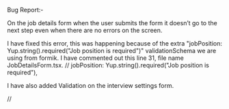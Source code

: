 Bug Report:-

On the job details form when the user submits the form it doesn’t go to the next step even when there are no errors on the screen.

I have fixed this error, this was happening because of the extra "jobPosition: Yup.string().required("Job position is required")" validationSchema we are using from formik.
I have commented out this line 31, file name JobDetailsForm.tsx.
// jobPosition: Yup.string().required("Job position is required"),

I have also added Validation on  the interview settings form.

//
